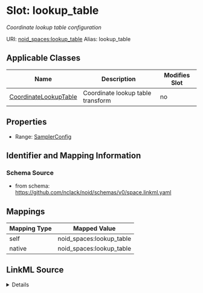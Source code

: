 

# Slot: lookup_table 


_Coordinate lookup table configuration_





URI: [noid_spaces:lookup_table](https://github.com/nclack/noid/schemas/space.v0.context.jsonldlookup_table)
Alias: lookup_table

<!-- no inheritance hierarchy -->





## Applicable Classes

| Name | Description | Modifies Slot |
| --- | --- | --- |
| [CoordinateLookupTable](CoordinateLookupTable.md) | Coordinate lookup table transform |  no  |







## Properties

* Range: [SamplerConfig](SamplerConfig.md)





## Identifier and Mapping Information







### Schema Source


* from schema: https://github.com/nclack/noid/schemas/v0/space.linkml.yaml




## Mappings

| Mapping Type | Mapped Value |
| ---  | ---  |
| self | noid_spaces:lookup_table |
| native | noid_spaces:lookup_table |




## LinkML Source

<details>
```yaml
name: lookup-table
description: Coordinate lookup table configuration
from_schema: https://github.com/nclack/noid/schemas/v0/space.linkml.yaml
rank: 1000
alias: lookup_table
owner: CoordinateLookupTable
domain_of:
- CoordinateLookupTable
range: SamplerConfig

```
</details>